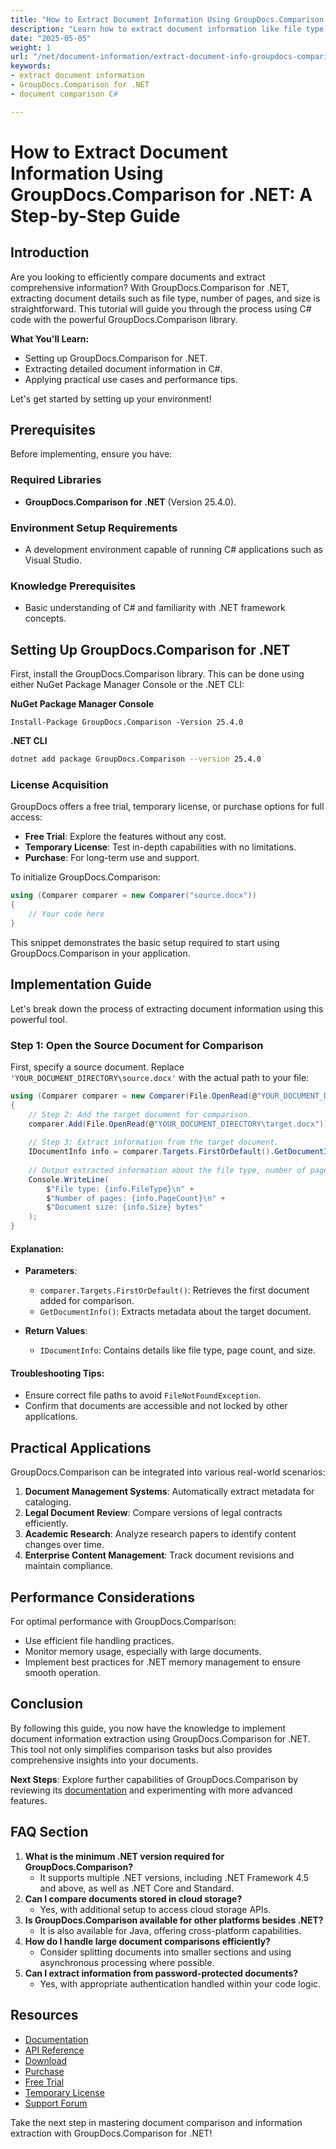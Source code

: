```yaml
---
title: "How to Extract Document Information Using GroupDocs.Comparison for .NET&#58; A Comprehensive Guide"
description: "Learn how to extract document information like file type, page count, and size using GroupDocs.Comparison for .NET with this detailed C# tutorial."
date: "2025-05-05"
weight: 1
url: "/net/document-information/extract-document-info-groupdocs-comparison-net/"
keywords:
- extract document information
- GroupDocs.Comparison for .NET
- document comparison C#

---
```



# How to Extract Document Information Using GroupDocs.Comparison for .NET: A Step-by-Step Guide

## Introduction

Are you looking to efficiently compare documents and extract comprehensive information? With GroupDocs.Comparison for .NET, extracting document details such as file type, number of pages, and size is straightforward. This tutorial will guide you through the process using C# code with the powerful GroupDocs.Comparison library.

**What You'll Learn:**
- Setting up GroupDocs.Comparison for .NET.
- Extracting detailed document information in C#.
- Applying practical use cases and performance tips.

Let's get started by setting up your environment!

## Prerequisites

Before implementing, ensure you have:

### Required Libraries
- **GroupDocs.Comparison for .NET** (Version 25.4.0).

### Environment Setup Requirements
- A development environment capable of running C# applications such as Visual Studio.

### Knowledge Prerequisites
- Basic understanding of C# and familiarity with .NET framework concepts.

## Setting Up GroupDocs.Comparison for .NET

First, install the GroupDocs.Comparison library. This can be done using either NuGet Package Manager Console or the .NET CLI:

**NuGet Package Manager Console**
```plaintext
Install-Package GroupDocs.Comparison -Version 25.4.0
```

**\.NET CLI**
```bash
dotnet add package GroupDocs.Comparison --version 25.4.0
```

### License Acquisition
GroupDocs offers a free trial, temporary license, or purchase options for full access:
- **Free Trial**: Explore the features without any cost.
- **Temporary License**: Test in-depth capabilities with no limitations.
- **Purchase**: For long-term use and support.

To initialize GroupDocs.Comparison:
```csharp
using (Comparer comparer = new Comparer("source.docx"))
{
    // Your code here
}
```
This snippet demonstrates the basic setup required to start using GroupDocs.Comparison in your application.

## Implementation Guide

Let's break down the process of extracting document information using this powerful tool.

### Step 1: Open the Source Document for Comparison

First, specify a source document. Replace `'YOUR_DOCUMENT_DIRECTORY\source.docx'` with the actual path to your file:
```csharp
using (Comparer comparer = new Comparer(File.OpenRead(@"YOUR_DOCUMENT_DIRECTORY\source.docx")))
{
    // Step 2: Add the target document for comparison.
    comparer.Add(File.OpenRead(@"YOUR_DOCUMENT_DIRECTORY\target.docx"));
    
    // Step 3: Extract information from the target document.
    IDocumentInfo info = comparer.Targets.FirstOrDefault().GetDocumentInfo();
    
    // Output extracted information about the file type, number of pages, and size in bytes
    Console.WriteLine(
        $"File type: {info.FileType}\n" +
        $"Number of pages: {info.PageCount}\n" +
        $"Document size: {info.Size} bytes"
    );
}
```
#### Explanation:
- **Parameters**:
  - `comparer.Targets.FirstOrDefault()`: Retrieves the first document added for comparison.
  - `GetDocumentInfo()`: Extracts metadata about the target document.

- **Return Values**: 
  - `IDocumentInfo`: Contains details like file type, page count, and size.

#### Troubleshooting Tips:
- Ensure correct file paths to avoid `FileNotFoundException`.
- Confirm that documents are accessible and not locked by other applications.

## Practical Applications

GroupDocs.Comparison can be integrated into various real-world scenarios:
1. **Document Management Systems**: Automatically extract metadata for cataloging.
2. **Legal Document Review**: Compare versions of legal contracts efficiently.
3. **Academic Research**: Analyze research papers to identify content changes over time.
4. **Enterprise Content Management**: Track document revisions and maintain compliance.

## Performance Considerations

For optimal performance with GroupDocs.Comparison:
- Use efficient file handling practices.
- Monitor memory usage, especially with large documents.
- Implement best practices for .NET memory management to ensure smooth operation.

## Conclusion

By following this guide, you now have the knowledge to implement document information extraction using GroupDocs.Comparison for .NET. This tool not only simplifies comparison tasks but also provides comprehensive insights into your documents.

**Next Steps**: Explore further capabilities of GroupDocs.Comparison by reviewing its [documentation](https://docs.groupdocs.com/comparison/net/) and experimenting with more advanced features.

## FAQ Section

1. **What is the minimum .NET version required for GroupDocs.Comparison?**
   - It supports multiple .NET versions, including .NET Framework 4.5 and above, as well as .NET Core and Standard.
2. **Can I compare documents stored in cloud storage?**
   - Yes, with additional setup to access cloud storage APIs.
3. **Is GroupDocs.Comparison available for other platforms besides .NET?**
   - It is also available for Java, offering cross-platform capabilities.
4. **How do I handle large document comparisons efficiently?**
   - Consider splitting documents into smaller sections and using asynchronous processing where possible.
5. **Can I extract information from password-protected documents?**
   - Yes, with appropriate authentication handled within your code logic.

## Resources

- [Documentation](https://docs.groupdocs.com/comparison/net/)
- [API Reference](https://reference.groupdocs.com/comparison/net/)
- [Download](https://releases.groupdocs.com/comparison/net/)
- [Purchase](https://purchase.groupdocs.com/buy)
- [Free Trial](https://releases.groupdocs.com/comparison/net/)
- [Temporary License](https://purchase.groupdocs.com/temporary-license/)
- [Support Forum](https://forum.groupdocs.com/c/comparison/)

Take the next step in mastering document comparison and information extraction with GroupDocs.Comparison for .NET!
